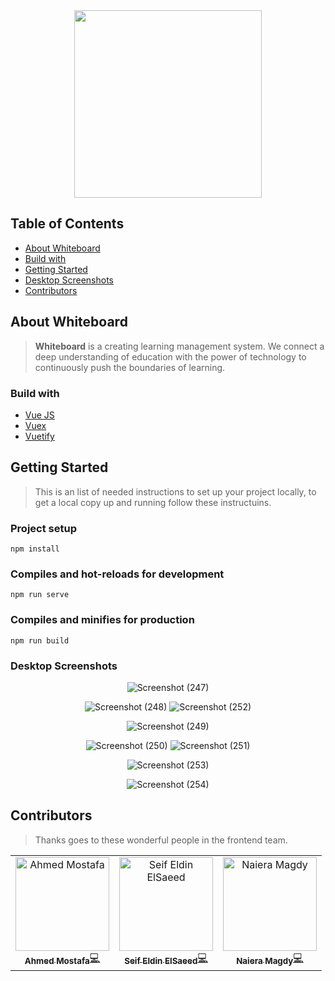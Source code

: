<div align="center">
  
<img src="https://user-images.githubusercontent.com/45081989/147889655-e5968431-9918-4b94-856c-88956acc15d7.png" width="300" height="300">

</div>
  
## Table of Contents

- [About Whiteboard](#about-whiteboard)
- [Build with](#build-with)
- [Getting Started](#getting-started)
- [Desktop Screenshots](#desktop-screenshots)
- [Contributors](#contributors)
  
## About Whiteboard
> **Whiteboard** is a creating learning management system. We connect a deep understanding of education with the power of technology to continuously push the boundaries of learning.
  
### Build with
- [Vue JS](https://vuejs.org/)
- [Vuex](https://vuex.vuejs.org/)
- [Vuetify](https://vuetifyjs.com/en/)
  
## Getting Started
> This is an list of needed instructions to set up your project locally, to get a local copy up and running follow these instructuins.

### Project setup
```
npm install
```

### Compiles and hot-reloads for development
```
npm run serve
```

### Compiles and minifies for production
```
npm run build
```

### Desktop Screenshots
  
<div align="center">
  
![Screenshot (247)](https://user-images.githubusercontent.com/45081989/147889719-cd810a42-fb4e-4b2a-963e-1a4ab2066e29.png)

![Screenshot (248)](https://user-images.githubusercontent.com/45081989/147889730-c51388c2-1847-487c-bfe1-8f4614b5699d.png)
![Screenshot (252)](https://user-images.githubusercontent.com/45081989/147889749-0f0b44df-c3f4-43da-92f7-05c9c36f80f4.png)

 ![Screenshot (249)](https://user-images.githubusercontent.com/45081989/147889733-294f41a0-3a0b-4cbb-8a2c-59fc82c5be39.png)

  ![Screenshot (250)](https://user-images.githubusercontent.com/45081989/147889739-a1211ec1-dbb7-47c1-a7de-ffc7c2941156.png)
![Screenshot (251)](https://user-images.githubusercontent.com/45081989/147889745-8d648939-e6b7-48cd-97e9-eba0f474d9f5.png)

  ![Screenshot (253)](https://user-images.githubusercontent.com/45081989/147889750-fcededbf-d89d-4b23-b4a6-b4e02d40d173.png)

  ![Screenshot (254)](https://user-images.githubusercontent.com/45081989/147889751-4ea4e6df-e78b-460b-9fe9-e1b1b3791a46.png)


</div>
  

## Contributors
> Thanks goes to these wonderful people in the frontend team.
<table>
<tr>

<td align="center"><a href="https://github.com/ahmedx3" target="_black"><img src="https://avatars.githubusercontent.com/u/45081989?s=400&u=4df0ab56bb19b52a538a3671dddf15bcca080779&v=4" width="150px;" alt="Ahmed Mostafa"/><br /><sub><b>Ahmed Mostafa</b></sub></a><a href="https://github.com/Happysword/Reallancing-Frontend/commits/master?author=ahmedx3" title="Code">💻</a> <br /></td>

<td align="center"><a href="https://github.com/Happysword" target="_black"><img src="https://avatars.githubusercontent.com/u/45149700?v=4" width="150px;" alt="Seif Eldin ElSaeed"/><br /><sub><b>Seif Eldin ElSaeed</b></sub></a><a href="https://github.com/Happysword/Reallancing-Frontend/commits/master?author=Happysword" title="Code">💻</a> <br /></td>

<td align="center"><a href="https://github.com/naiera-magdy" target="_black"><img src="https://avatars.githubusercontent.com/u/45149700?v=4" width="150px;" alt="Naiera Magdy"/><br /><sub><b>Naiera Magdy</b></sub></a><a href="https://github.com/Happysword/Reallancing-Frontend/commits/master?author=naiera-magdy" title="Code">💻</a> <br /></td>
  
  </tr>
 </table>
